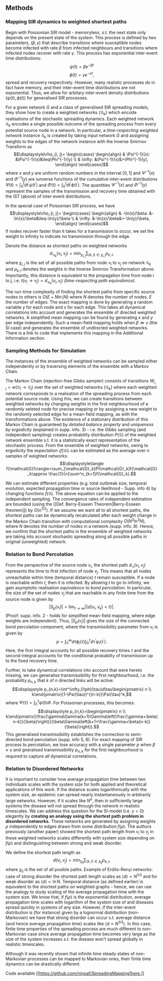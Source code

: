 ## Methods


### Mapping SIR dynamics to weighted shortest paths

Begin with Poissonian SIR model - memoryless, s.t. the next state only depends on the present state of the system. This process is defined by two parameters, $(\beta, \gamma)$ that describe transitions where susceptible nodes become infected with rate $\beta$ from infected neighbours and transitions where infected nodes recover with rate $\gamma$. This process has exponential inter-event time distributions: 
$$\psi(t)=\beta e^{-\beta t}$$ $$\phi(t)=\gamma e^{-\gamma t},$$ spread and recovery respectively.  However, many realistic processes do in fact have memory, and their inter-event time distributions are not exponential. Thus, we allow for arbitary inter-event density distributions $(\psi(t), \phi(t))$ for generalised SIR processes.

For a given network $G$ and a class of generalised SIR spreading models, they show how to create a weighted networks $\{\mathcal{G}_k\}$ which encode realisations of the stochastic spreading dynamics. Each weighted network $\mathcal{G}_k$ encodes a single possible outcome of the spreading process from every potential source node in a network. In particular, a _time-respecting weighted network_ instance $\mathcal{G}_k$ is created by taking input network $G$ and assigning weights to the edges of the network instance with the Inverse Smirnov Transform as 
$$\displaystyle\rho_{i, j}=
\begin{cases}
\begin{align}
& \Psi^{-1}(x): &\Psi^{-1}(x)&\leq\Phi^{-1}(y) \\
& \infty: &\Psi^{-1}(x)&>\Phi^{-1}(y),
\end{align}
\end{cases}$$
where $x$ and $y$ are uniform random numbers in the interval $[0,1]$ and $\Psi^{-1}(x)$ and $\Phi^{-1}(y)$ are iunverse functions of the cumulative inter-event distributions $\displaystyle\Psi(t) = \int^{t}_{0}dt^{\prime}\psi(t^{\prime})$ and $\displaystyle\Phi(t) = \int^{t}_{0}dt^{\prime}\phi(t^{\prime}).$ The quantities $\Psi^{-1}(x)$ and $\Phi^{-1}(y)$ represent the samples of the transmission and recovery time obtained with the IST (above) of inter-event distributions.

In the special case of Poissonian SIR process, we have
$$\displaystyle\rho_{i, j}=
\begin{cases}
\begin{align}
& -\ln(x)/\beta: &-\ln(x)/\beta&\leq-\ln(y)/\beta \\
& \infty: &-\ln(x)/\beta&>-\ln(y)/\beta,
\end{align}
\end{cases}$$
If nodes recover faster than it takes for a transmission to occur, we set the weight to infinity to indicate no transmission through the edge.

Denote the distance as shortest paths on weighted networks $$\displaystyle d_{\mathcal{G}_k}(v_i, v_j) = \min_{\chi_{i, j}}\sum_{(k, l)\in\chi_{i, j}}\rho_{k, l},$$ where $\chi_{i, j}$ is the set of all possible paths from node $v_i$ to $v_j$ on network $\mathcal{G}_k$ and $\rho_{k, l}$ denotes the weights in the Inverse Smirnov Transformation above. Importantly, this distance is equivalent to the propagation time from node $i$ to $j$, i.e. $t(v_i\rightarrow v_j)=d_{\mathcal{G}_k}(v_i, v_j)$ _(time-respecting path equivalence)._

The run-time complexity of finding the shortest paths from specific source nodes to others is $O(E+N\ln(N)$ where $N$ denotes the number of nodes, $E$ the number of edges. The exact mapping is done by generating a random variable $y$ for each node and $x$ for each edge. This takes all dynamical correlations into account and generates the ensemble of directed weighted networks. A simplified mean mapping can be found by generating $x$ and $y$ per edge independently. Such a mean-field mapping holds when $\beta \gg\gamma$ (the SI case) and generates the ensemble of undirected weighted networks. There is a link to code that implements this mapping in the Additional Information section.


### Sampling Methods for Simulation

The instances of the ensemble of weighted networks can be sampled either independently or by traversing elements of the ensemble with a Markov Chain.

The Markov Chain (rejection-free Gibbs sampler) consists of transitions $W_{i, j}=w(\mathcal{G}_i\rightarrow\mathcal{G}_j)$ over the set of weighted networks $\{\mathcal{G}_k\}$ where each weighted network corresponds to a realisation of the spreading process from each potential source node. Using this, we can create transitions between weighted networks by changing weights in the first neighbourhood of a randomly seleted node for precise mapping or by assigning a new weight to the randomly selected edge for a mean-field mapping, as with the transformations above. The existence of a stationary distribution of this Markov Chain is guaranteed by _detailed balance property_ and _uniqueness by ergodicity_ (explained in supp. info. 3) - i.e. the Gibbs sampling (and independent sampling) creates probability distribution $P(\mathcal{G})$ of the weighted network ensemble s.t. it is a statistically exact representation of the stochastic process. From the ensemble of weighted networks, owing to ergodicity the expectation $\langle f(\mathcal{G})\rangle$ can be estimated as the average over $n$ samples of weighted networks: $$\displaystyle\langle f(\mathcal{G})\rangle=\sum_{\mathcal{G}_k}P(\mathcal{G}_k)f(\mathcal{G}_k\approx \frac{1}{n}\sum^n_{k=1}f(\mathcal{G}_k).$$

We can estimate different properties (e.g. total outbreak size, temporal evolution, expected propagation time or source likelihood - Supp. info 4) by changing functions $f(\mathcal{G})$. The above equation can be applied to the independent sampling. The convergence rates of independent estimation are bounded (using the [[Def. Berry-Esseen Theorem|Berry-Esseen theorem]]) by $O(n^{1/2})$. If we assume we want all to all shortest paths, the shortest paths can be dynamically recalculated after each weight change in the Markov Chain transition with computational complexity $O(N^2\ln^3N),$ where $N$ denotes the number of nodes in a network (supp. info. 8). Hence, we confirm that the shortest paths in the ensemble of weighted networks are taking into account stochastic spreading along all possible paths in original (unweighted) network.


### Relation to Bond Percolation

From the perspective of the source node $v_i$, the shortest path $d_\mathcal{G}(v_i, v_j)$ represents the time to first infection of node $v_j$. This means that all nodes unreachable within time (temporal distance) $t$ remain susceptible. If a node is reachable within $t$, then it is infected. By allowing $t$ to go to infinity, we gain asymptotic realisation _equivalence to bond percolation._ In particular, the size of the set of nodes $v_j$ that are reachable in any finite time from the source node is given by $$\displaystyle|S_p(v_i)|=\lim_{t\rightarrow\infty}|\{d(v_i, v_k)<t\}|.$$ (Proof: supp. info. 2 - holds for simplified mean-field mapping, where edge weights are independent). Thus, $|S_p(v_i)|$ gives the size of the connected bond percolation component, where the transmissibility parameter from $v_i$ is given by $$p=\int^\infty_0d\tau\phi_i(\tau)\int^\tau_0d\tau^\prime\psi_i(\tau^\prime).$$ Here, the first integral accounts for all possible recovery times $\tau$ and the second integral accounts for the conditional probabilty of transmission up to the fixed recovery time.

Further, to take dynamical correlations into account that were hereto missing, we can generalise transmissibility for first neighbourhood, i.e. the probability $p_{n,k}$ that $k$ of $n$ directed links will be active: $$\displaystyle p_{n,k}=\int^\infty_0\phi(\tau)d\tau\begin{pmatrix} n \\ k\end{pmatrix}(1-\Psi(\tau))^{(n-k)}\Psi(\tau)^k,$$ where $\Psi(\tau)=\int^\tau_0\psi(t)dt.$ For Poissonian processes, this becomes: $$\displaystyle p_{n,k}=\begin{pmatrix} n \\ k\end{pmatrix}\frac{\gamma\Gamma(k+1)\Gamma\left(\frac{\gamma+\beta(n-k)}{\beta}\right)}{\beta\Gamma\left(k+1+\frac{\gamma+\beta(n-k)}{\beta}\right)}.$$ This generalised transmissibility establishes the connection to semi-directed bond percolation (supp. info 5, 6). For exact mapping of SIR process to percolation, we lose accuracy with a single parameter $p$ when $\beta\approx\gamma$ and gneralised transmissibility $p_{n, k}$ for the first neighbourhood is required to capture all dynamical correlations.


### Relation to Disordered Networks

It is important to consider how average propagation time between two individuals scales with the system size for both applied and theoretical applications of this work. If the distance scales logarithmically with the system size, an epidemic can spread nearly instantaneously in arbitrarily large networks. However, if it scales like $N^\sigma,$ then in sufficiently large systems the disease will not spread through the network in realistic timescales. We can address this question for the SI-model (i.e. $\gamma=0$) elegantly by **creating an analogy using the shortest path problem in disordered networks.** These networks are generated by assigning weights $\rho$ independently to edges drawn from some distribution $f(\rho)$. The authors previously (another paper) showed the shortest path length from $v_i$ to $v_j$ in these weighted networks scales differently with system size depending on $f(\rho)$ and distinguishing between strong and weak disorder.

We define the shortest path length as $$d(v_i,v_j)=\min_{\chi_{ij}}\sum_{(k,l)\in\chi_{ij}}\rho_{k,l},$$ where $\chi_{ij}$ is the set of all posible paths. Example of Erdős-Renyi networks: case of strong disorder the shortest path length scales as $\langle d \rangle \propto N^{1/3}$ and for weak disorder as $\langle d \rangle \propto \ln N.$ Temporal distance (as defined earlier) is equivalent to the shortest paths on weighted graphs - hence, we can use the analogy to study scaling of the average propagation time with the system size. We know that, if $f(\rho)$ is the exponential distribution, average propagation time scales with logarithm of the system size of and diseases spread quickly in systems of any size. However, if the inter-event distribution is (for instance) given by a lognormal distribution (non-Markovian) we have that strong disorder can occur s.t. average distance (and hence average propagation time) scales like $\langle d \propto N^{1/3}\rangle.$ In this case, finite time properties of the spreading process are much different to non-Markovian case since average propagation time becomes very large as the size of the system increases s.t. the disease won't spread globally in realistic timescales.

Although it was recently shown that infinite time steady states of non-Markovian processes can be mapped to Markovian ones, their finite time dynamics can be drastically different.

Code available [[https://github.com/ninoaf/SpreadingMapping|here.]]